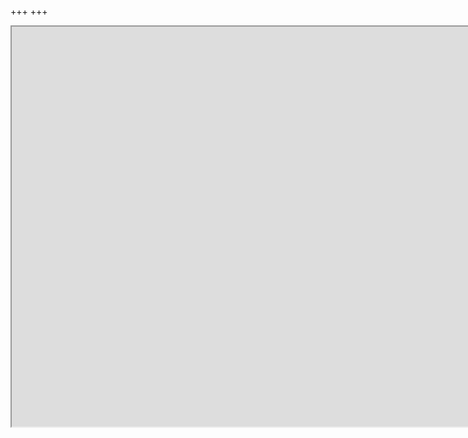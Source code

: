 +++
+++

<!--{{< figure src="/img/rice-datathon-sp19.jpg" class="center" width="100%" >}}-->

<iframe height="640" width="800%" src="https://docs.google.com/document/d/e/2PACX-1vTY2ung7hTzvtEPooDyIa3ud324vdt1mchBYrnr_GUl87qD6NBxMb1pAvDA6seDJwt-J8YGg3uydbqB/pub?embedded=true"></iframe>
